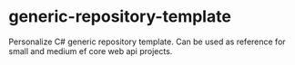 # generic-repository-template
Personalize C# generic repository template. Can be used as reference for small and medium ef core web api projects.
